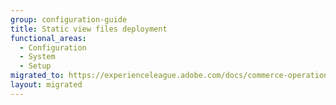 ```yaml
---
group: configuration-guide
title: Static view files deployment
functional_areas:
  - Configuration
  - System
  - Setup
migrated_to: https://experienceleague.adobe.com/docs/commerce-operations/configuration-guide/cli/static-view/static-view-file-deployment.html
layout: migrated
---
```


